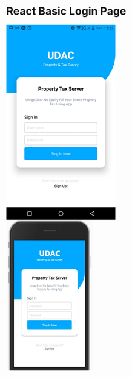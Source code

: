 <h1> React Basic Login Page</h1>

<img src="login-page.jpeg" style="zoom:50%;" /><img src="Screenshot_5.jpg" alt="Screenshot_5" style="zoom: 67%;" />

